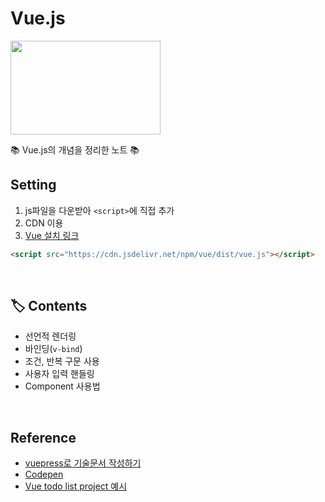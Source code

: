 # Vue.js

<p><img src="https://user-images.githubusercontent.com/41675375/80863248-e78d7c80-8cb5-11ea-93b2-f15e75a02912.png" width="240" height="150"></p>


📚 Vue.js의 개념을 정리한 노트 📚

## Setting

1. js파일을 다운받아 `<script>`에 직접 추가  
2. CDN 이용
3. [Vue 설치 링크](https://kr.vuejs.org/v2/guide/installation.html)


```html
<script src="https://cdn.jsdelivr.net/npm/vue/dist/vue.js"></script>
```

<br>

## 🏷️ Contents
- 선언적 렌더링
- 바인딩(`v-bind`)
- 조건, 반복 구문 사용
- 사용자 입력 핸들링
- Component 사용법

<br>

## Reference

- [vuepress로 기술문서 작성하기](https://limdongjin.github.io/vuejs/vuepress/#table-of-contents)
- [Codepen](https://codepen.io/)
- [Vue todo list project 예시](https://github.com/hanbinleejoy/vue-todolist-app)